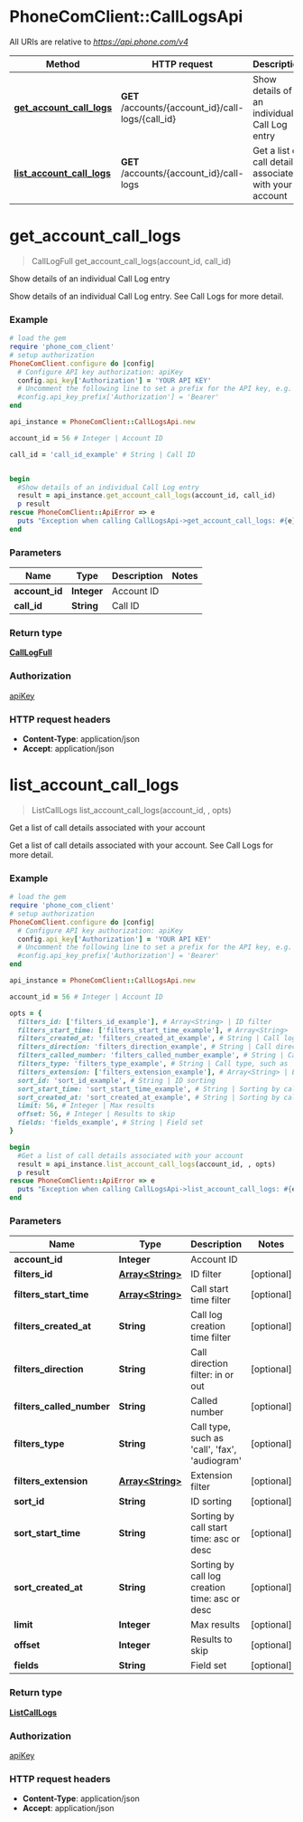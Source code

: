 # PhoneComClient::CallLogsApi

All URIs are relative to *https://api.phone.com/v4*

Method | HTTP request | Description
------------- | ------------- | -------------
[**get_account_call_logs**](CallLogsApi.md#get_account_call_logs) | **GET** /accounts/{account_id}/call-logs/{call_id} | Show details of an individual Call Log entry
[**list_account_call_logs**](CallLogsApi.md#list_account_call_logs) | **GET** /accounts/{account_id}/call-logs | Get a list of call details associated with your account


# **get_account_call_logs**
> CallLogFull get_account_call_logs(account_id, call_id)

Show details of an individual Call Log entry

Show details of an individual Call Log entry. See Call Logs for more detail.

### Example
```ruby
# load the gem
require 'phone_com_client'
# setup authorization
PhoneComClient.configure do |config|
  # Configure API key authorization: apiKey
  config.api_key['Authorization'] = 'YOUR API KEY'
  # Uncomment the following line to set a prefix for the API key, e.g. 'Bearer' (defaults to nil)
  #config.api_key_prefix['Authorization'] = 'Bearer'
end

api_instance = PhoneComClient::CallLogsApi.new

account_id = 56 # Integer | Account ID

call_id = 'call_id_example' # String | Call ID


begin
  #Show details of an individual Call Log entry
  result = api_instance.get_account_call_logs(account_id, call_id)
  p result
rescue PhoneComClient::ApiError => e
  puts "Exception when calling CallLogsApi->get_account_call_logs: #{e}"
end
```

### Parameters

Name | Type | Description  | Notes
------------- | ------------- | ------------- | -------------
 **account_id** | **Integer**| Account ID |
 **call_id** | **String**| Call ID |

### Return type

[**CallLogFull**](CallLogFull.md)

### Authorization

[apiKey](../README.md#apiKey)

### HTTP request headers

 - **Content-Type**: application/json
 - **Accept**: application/json



# **list_account_call_logs**
> ListCallLogs list_account_call_logs(account_id, , opts)

Get a list of call details associated with your account

Get a list of call details associated with your account. See Call Logs for more detail.

### Example
```ruby
# load the gem
require 'phone_com_client'
# setup authorization
PhoneComClient.configure do |config|
  # Configure API key authorization: apiKey
  config.api_key['Authorization'] = 'YOUR API KEY'
  # Uncomment the following line to set a prefix for the API key, e.g. 'Bearer' (defaults to nil)
  #config.api_key_prefix['Authorization'] = 'Bearer'
end

api_instance = PhoneComClient::CallLogsApi.new

account_id = 56 # Integer | Account ID

opts = {
  filters_id: ['filters_id_example'], # Array<String> | ID filter
  filters_start_time: ['filters_start_time_example'], # Array<String> | Call start time filter
  filters_created_at: 'filters_created_at_example', # String | Call log creation time filter
  filters_direction: 'filters_direction_example', # String | Call direction filter: in or out
  filters_called_number: 'filters_called_number_example', # String | Called number
  filters_type: 'filters_type_example', # String | Call type, such as 'call', 'fax', 'audiogram'
  filters_extension: ['filters_extension_example'], # Array<String> | Extension filter
  sort_id: 'sort_id_example', # String | ID sorting
  sort_start_time: 'sort_start_time_example', # String | Sorting by call start time: asc or desc
  sort_created_at: 'sort_created_at_example', # String | Sorting by call log creation time: asc or desc
  limit: 56, # Integer | Max results
  offset: 56, # Integer | Results to skip
  fields: 'fields_example', # String | Field set
}

begin
  #Get a list of call details associated with your account
  result = api_instance.list_account_call_logs(account_id, , opts)
  p result
rescue PhoneComClient::ApiError => e
  puts "Exception when calling CallLogsApi->list_account_call_logs: #{e}"
end
```

### Parameters

Name | Type | Description  | Notes
------------- | ------------- | ------------- | -------------
 **account_id** | **Integer**| Account ID |
 **filters_id** | [**Array&lt;String&gt;**](String.md)| ID filter | [optional]
 **filters_start_time** | [**Array&lt;String&gt;**](String.md)| Call start time filter | [optional]
 **filters_created_at** | **String**| Call log creation time filter | [optional]
 **filters_direction** | **String**| Call direction filter: in or out | [optional]
 **filters_called_number** | **String**| Called number | [optional]
 **filters_type** | **String**| Call type, such as &#39;call&#39;, &#39;fax&#39;, &#39;audiogram&#39; | [optional]
 **filters_extension** | [**Array&lt;String&gt;**](String.md)| Extension filter | [optional]
 **sort_id** | **String**| ID sorting | [optional]
 **sort_start_time** | **String**| Sorting by call start time: asc or desc | [optional]
 **sort_created_at** | **String**| Sorting by call log creation time: asc or desc | [optional]
 **limit** | **Integer**| Max results | [optional]
 **offset** | **Integer**| Results to skip | [optional]
 **fields** | **String**| Field set | [optional]

### Return type

[**ListCallLogs**](ListCallLogs.md)

### Authorization

[apiKey](../README.md#apiKey)

### HTTP request headers

 - **Content-Type**: application/json
 - **Accept**: application/json



